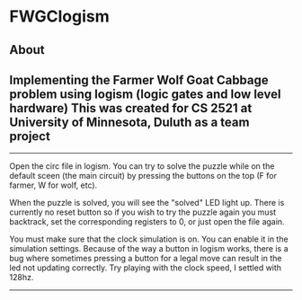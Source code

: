 # FWGClogism
About
---------------------------------------------------------------------------------------------------
Implementing the Farmer Wolf Goat Cabbage problem using logism (logic gates and low level hardware)
This was created for CS 2521 at University of Minnesota, Duluth as a team project
---------------------------------------------------------------------------------------------------

---------------------------------------------------------------------------------------------------
Open the circ file in logism. You can try to solve the puzzle while on the default sceen (the main circuit) by
pressing the buttons on the top (F for farmer, W for wolf, etc). 

When the puzzle is solved, you will see the 
"solved" LED light up. There is currently no reset button so if you wish to try the puzzle again you must backtrack,
set the corresponding registers to 0, or just open the file again.

You must make sure that the clock simulation is on. You can enable it in the simulation settings.
Because of the way a button in logism works, there is a bug where sometimes pressing a button for
a legal move can result in the led not updating correctly. Try playing with the clock speed, I settled
with 128hz.

---------------------------------------------------------------------------------------------------
